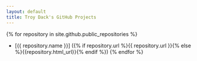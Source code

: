 ```yaml
---
layout: default
title: Troy Dack's GitHub Projects
---
```


{% for repository in site.github.public_repositories %}
  * [{{ repository.name }}] ({% if repository.url %}{{ repository.url }}{% else %}{{repository.html_url}}{% endif %})
{% endfor %}
